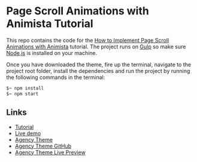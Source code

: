 Page Scroll Animations with Animista Tutorial
=============================================

This repo contains the code for the [How to Implement Page Scroll Animations with Animista](https://dev.to/sergej108/how-to-implement-page-scroll-animations-with-animista-1292-temp-slug-174450?preview=f1cb9d2a91a6ac3461eb04c35fba1bfcd08fa03d2441852e4460b9bbd182019c2141e20bd754b6105d965642bd5d5f209dacd254650aca6afdd7c984) tutorial. The project runs on [Gulp](https://gulpjs.com/) so make sure [Node.js](https://nodejs.org/) is installed on your machine.

Once you have downloaded the theme, fire up the terminal, navigate to the project root folder, install the dependencies and run the project by running the following commands in the terminal:

```sh
$~ npm install
$~ npm start
```

Links
-----
- [Tutorial](https://dev.to/sergej108/how-to-implement-page-scroll-animations-with-animista-5g92)
- [Live demo](https://animistascrolltutorial.netlify.com)
- [Agency Theme](https://startbootstrap.com/themes/agency/)
- [Agency Theme GitHub](https://github.com/BlackrockDigital/startbootstrap-agency)
- [Agency Theme Live Preview](https://startbootstrap.com/previews/agency/)
